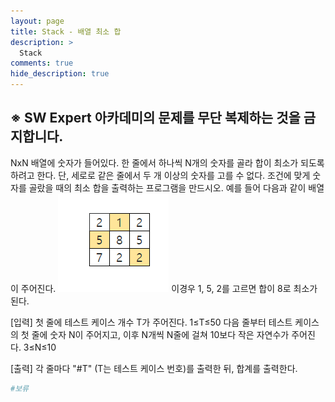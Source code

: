 ```yaml
---
layout: page
title: Stack - 배열 최소 합
description: >
  Stack
comments: true
hide_description: true
---
```


## ※ SW Expert 아카데미의 문제를 무단 복제하는 것을 금지합니다.

NxN 배열에 숫자가 들어있다. 한 줄에서 하나씩 N개의 숫자를 골라 합이 최소가 되도록 하려고 한다. 단, 세로로 같은 줄에서 두 개 이상의 숫자를 고를 수 없다.
조건에 맞게 숫자를 골랐을 때의 최소 합을 출력하는 프로그램을 만드시오.
예를 들어 다음과 같이 배열이 주어진다.
![stack8](../image/stack8.png) 
이경우 1, 5, 2를 고르면 합이 8로 최소가 된다.

[입력]
첫 줄에 테스트 케이스 개수 T가 주어진다.  1≤T≤50
다음 줄부터 테스트 케이스의 첫 줄에 숫자 N이 주어지고, 이후 N개씩 N줄에 걸쳐 10보다 작은 자연수가 주어진다. 3≤N≤10

[출력]
각 줄마다 "#T" (T는 테스트 케이스 번호)를 출력한 뒤, 합계를 출력한다.

```python
#보류
```
